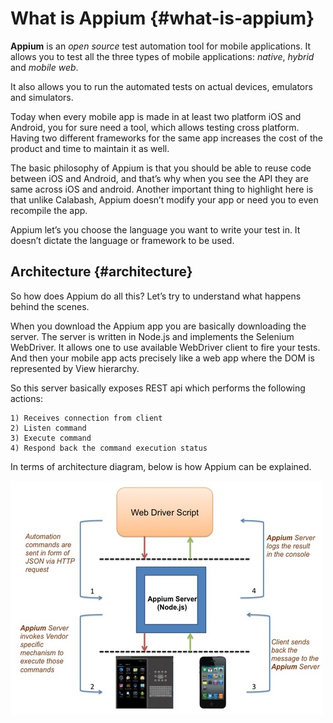 # What is Appium {#what-is-appium}

**Appium** is an _open source_ test automation tool for mobile applications. It allows you to test all the three types of mobile applications: _native_, _hybrid_ and _mobile web_.

It also allows you to run the automated tests on actual devices, emulators and simulators.

Today when every mobile app is made in at least two platform iOS and Android, you for sure need a tool, which allows testing cross platform. Having two different frameworks for the same app increases the cost of the product and time to maintain it as well.

The basic philosophy of Appium is that you should be able to reuse code between iOS and Android, and that’s why when you see the API they are same across iOS and android. Another important thing to highlight here is that unlike Calabash, Appium doesn’t modify your app or need you to even recompile the app.

Appium let’s you choose the language you want to write your test in. It doesn’t dictate the language or framework to be used.

## Architecture {#architecture}

So how does Appium do all this? Let’s try to understand what happens behind the scenes.

When you download the Appium app you are basically downloading the server. The server is written in Node.js and implements the Selenium WebDriver. It allows one to use available WebDriver client to fire your tests. And then your mobile app acts precisely like a web app where the DOM is represented by View hierarchy.

So this server basically exposes REST api which performs the following actions:

```
1) Receives connection from client
2) Listen command
3) Execute command
4) Respond back the command execution status

```

In terms of architecture diagram, below is how Appium can be explained.

![](/assets/Appium_Architecture.jpg "Screen")


